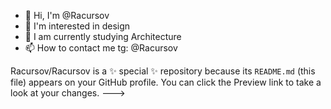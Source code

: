 - 👋 Hi, I'm @Racursov
- 👀 I'm interested in design
- 🌱 I am currently studying Architecture
- 📫 How to contact me tg: @Racursov

Racursov/Racursov is a ✨ special ✨ repository because its `README.md` (this file) appears on your GitHub profile.
You can click the Preview link to take a look at your changes.
--->
